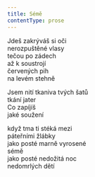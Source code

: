 ```yaml
---
title: Sémě
contentType: prose
---
```


<section>

Jdeš zakrýváš si oči  
nerozpuštěné vlasy  
tečou po zádech  
až k soustrojí  
červených pih  
na levém stehně

Jsem nití tkaniva tvých šatů  
tkání jater  
Co zapíjíš  
jaké soužení

když tma ti stéká mezi  
páteřními žlábky  
jako posté marně vyrosené  
sémě  
jako posté nedožitá noc  
nedomrlých dětí

</section>
